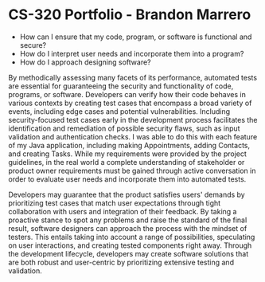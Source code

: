 # CS-320 Portfolio - Brandon Marrero

- How can I ensure that my code, program, or software is functional and secure?
- How do I interpret user needs and incorporate them into a program?
- How do I approach designing software?

By methodically assessing many facets of its performance, automated tests are essential for guaranteeing the security and functionality of code, programs, or software. Developers can verify how their code behaves in various contexts by creating test cases that encompass a broad variety of events, including edge cases and potential vulnerabilities. Including security-focused test cases early in the development process facilitates the identification and remediation of possible security flaws, such as input validation and authentication checks. I was able to do this with each feature of my Java application, including making Appointments, adding Contacts, and creating Tasks. While my requirements were provided by the project guidelines, in the real world a complete understanding of stakeholder or product owner requirements must be gained through active conversation in order to evaluate user needs and incorporate them into automated tests.

Developers may guarantee that the product satisfies users' demands by prioritizing test cases that match user expectations through tight collaboration with users and integration of their feedback. By taking a proactive stance to spot any problems and raise the standard of the final result, software designers can approach the process with the mindset of testers. This entails taking into account a range of possibilities, speculating on user interactions, and creating tested components right away. Through the development lifecycle, developers may create software solutions that are both robust and user-centric by prioritizing extensive testing and validation.
